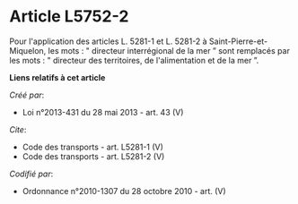 # Article L5752-2

Pour l'application des articles L. 5281-1 et L. 5281-2 à Saint-Pierre-et-Miquelon, les mots : " directeur interrégional de la
mer ” sont remplacés par les mots : " directeur des territoires, de l'alimentation et de la mer ”.

**Liens relatifs à cet article**

_Créé par_:

  - Loi n°2013-431 du 28 mai 2013 - art. 43 (V)

_Cite_:

  - Code des transports - art. L5281-1 (V)
  - Code des transports - art. L5281-2 (V)

_Codifié par_:

  - Ordonnance n°2010-1307 du 28 octobre 2010 - art. (V)
